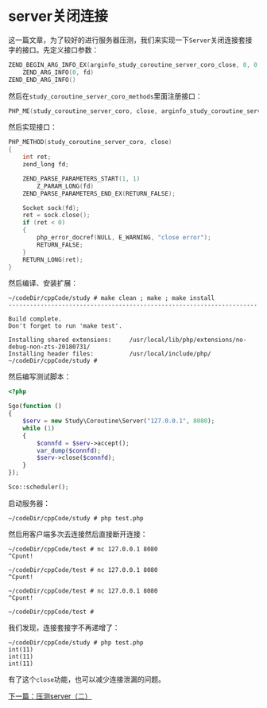 # server关闭连接

这一篇文章，为了较好的进行服务器压测，我们来实现一下`Server`关闭连接套接字的接口。先定义接口参数：

```cpp
ZEND_BEGIN_ARG_INFO_EX(arginfo_study_coroutine_server_coro_close, 0, 0, 1)
    ZEND_ARG_INFO(0, fd)
ZEND_END_ARG_INFO()
```

然后在`study_coroutine_server_coro_methods`里面注册接口：

```cpp
PHP_ME(study_coroutine_server_coro, close, arginfo_study_coroutine_server_coro_close, ZEND_ACC_PUBLIC)
```

然后实现接口：

```cpp
PHP_METHOD(study_coroutine_server_coro, close)
{
    int ret;
    zend_long fd;

    ZEND_PARSE_PARAMETERS_START(1, 1)
        Z_PARAM_LONG(fd)
    ZEND_PARSE_PARAMETERS_END_EX(RETURN_FALSE);

    Socket sock(fd);
    ret = sock.close();
    if (ret < 0)
    {
        php_error_docref(NULL, E_WARNING, "close error");
        RETURN_FALSE;
    }
    RETURN_LONG(ret);
}
```

然后编译、安装扩展：

```shell
~/codeDir/cppCode/study # make clean ; make ; make install
----------------------------------------------------------------------

Build complete.
Don't forget to run 'make test'.

Installing shared extensions:     /usr/local/lib/php/extensions/no-debug-non-zts-20180731/
Installing header files:          /usr/local/include/php/
~/codeDir/cppCode/study #
```

然后编写测试脚本：

```php
<?php

Sgo(function ()
{
    $serv = new Study\Coroutine\Server("127.0.0.1", 8080);
    while (1)
    {
        $connfd = $serv->accept();
        var_dump($connfd);
        $serv->close($connfd);
    }
});

Sco::scheduler();
```

启动服务器：

```shell
~/codeDir/cppCode/study # php test.php

```

然后用客户端多次去连接然后直接断开连接：

```shell
~/codeDir/cppCode/test # nc 127.0.0.1 8080
^Cpunt!

~/codeDir/cppCode/test # nc 127.0.0.1 8080
^Cpunt!

~/codeDir/cppCode/test # nc 127.0.0.1 8080
^Cpunt!

~/codeDir/cppCode/test #
```

我们发现，连接套接字不再递增了：

```shell
~/codeDir/cppCode/study # php test.php
int(11)
int(11)
int(11)

```

有了这个`close`功能，也可以减少连接泄漏的问题。

[下一篇：压测server（二）](./《PHP扩展开发》-协程-压测server（二）.md)

